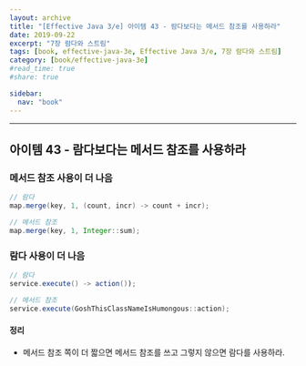 ```yaml
---
layout: archive
title: "[Effective Java 3/e] 아이템 43 - 람다보다는 메서드 참조를 사용하라"
date: 2019-09-22
excerpt: "7장 람다와 스트림"
tags: [book, effective-java-3e, Effective Java 3/e, 7장 람다와 스트림]
category: [book/effective-java-3e]
#read_time: true
#share: true

sidebar:
  nav: "book"
---
```


* * *

## 아이템 43 - 람다보다는 메서드 참조를 사용하라

### 메서드 참조 사용이 더 나음

```java
// 람다
map.merge(key, 1, (count, incr) -> count + incr);

// 메서드 참조
map.merge(key, 1, Integer::sum);
```

### 람다 사용이 더 나음

```java
// 람다
service.execute() -> action());

// 메서드 참조
service.execute(GoshThisClassNameIsHumongous::action);
```

#### 정리

* 메서드 참조 쪽이 더 짧으면 메서드 참조를 쓰고 그렇지 않으면 람다를 사용하라.
